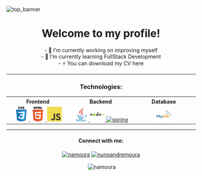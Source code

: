 ![top_banner](https://user-images.githubusercontent.com/130163471/230645038-1da071e6-a463-43d0-a537-deaa8f3be8f4.png)

<div align="center"> <h1>Welcome to my profile! </div>

<div align="center"> - 🔭 I’m currently working on improving myself </div>

<div align="center"> - 🌱 I’m currently learning FullStack Development </div>

<div align="center"> - ⚡ You can download my CV here </div>
<hr>

<p></p>
<h3 align="center">Technologies:</h3>

<table border="0" align=center>
  <tr>
    <th width=250px>Frontend</td>
    <th width=250px>Backend</td>
    <th width=250px>Database</td>
  </tr>
  <tr>
    <td align=center>
    <a href="https://www.w3schools.com/css/" target="_blank" rel="noreferrer"> <img src="https://raw.githubusercontent.com/devicons/devicon/master/icons/css3/css3-original-wordmark.svg" alt="css3" width="40" height="40"/> </a> <a href="https://www.w3.org/html/" target="_blank" rel="noreferrer"> <img src="https://raw.githubusercontent.com/devicons/devicon/master/icons/html5/html5-original-wordmark.svg" alt="html5" width="40" height="40"/> </a><a href="https://developer.mozilla.org/en-US/docs/Web/JavaScript" target="_blank" rel="noreferrer"> <img src="https://raw.githubusercontent.com/devicons/devicon/master/icons/javascript/javascript-original.svg" alt="javascript" width="40" height="40"/> </a> 
    </td>
    <td align=center>
    <a href="https://www.java.com" target="_blank" rel="noreferrer"> <img src="https://raw.githubusercontent.com/devicons/devicon/master/icons/java/java-original.svg" alt="java" width="40" height="40"/> </a> <a href="https://nodejs.org" target="_blank" rel="noreferrer"> <img src="https://raw.githubusercontent.com/devicons/devicon/master/icons/nodejs/nodejs-original-wordmark.svg" alt="nodejs" width="40" height="40"/> </a> <a href="https://spring.io/" target="_blank" rel="noreferrer"> <img src="https://www.vectorlogo.zone/logos/springio/springio-icon.svg" alt="spring" width="35" height="35"/> </a> 
    </td>
    <td align=center>
<a href="https://www.mysql.com/" target="_blank" rel="noreferrer"> <img src="https://raw.githubusercontent.com/devicons/devicon/master/icons/mysql/mysql-original-wordmark.svg" alt="mysql" width="40" height="40"/> </a> 
    </td>
</table>

<p></p>
<hr>
<p></p>
<h4 align="center">Connect with me:</h4>
<p align="center">
<a href="https://linkedin.com/in/namoura" target="blank"><img align="center" src="https://raw.githubusercontent.com/rahuldkjain/github-profile-readme-generator/master/src/images/icons/Social/linked-in-alt.svg" alt="namoura" height="30" width="40" /></a>
<a href="https://instagram.com/nunoandremoura" target="blank"><img align="center" src="https://raw.githubusercontent.com/rahuldkjain/github-profile-readme-generator/master/src/images/icons/Social/instagram.svg" alt="nunoandremoura" height="30" width="40" /></a>
</p>

<div align="center">
<p>&nbsp;<img align="center" src="https://github-readme-stats.vercel.app/api?username=namoura&show_icons=true&locale=en" alt="namoura" /></p>
</div>

